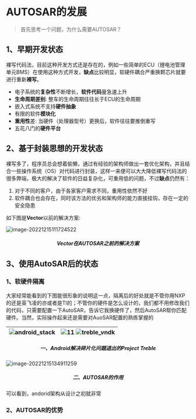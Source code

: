# AUTOSAR的发展

> 首先思考一个问题，为什么需要AUTOSAR？



## 1、早期开发状态

裸写代码法，目前这种开发方式还是存在的，例如一些简单的ECU（锂电池管理单元BMS）在使用这种方式开发，**缺点**比较明显，软硬件耦合严重换颗芯片就要进行重新**裸写**。

- 电子系统的**复杂性**不断增长，**软件代码**量急速上升
- **生命周期差别**: 整车的生命周期往往长于ECU的生命周期
- 嵌入式系统不支持**硬件抽象**
- 有限的软件**模块化**
- **重用性**差: 当硬件（处理器型号）更换后，软件往往要推倒重写
- 五花八门的**硬件平台**

## 2、基于封装思想的开发状态

裸写多了，程序员总会想着偷懒，通过有经验的架构师做出一套优化架构，并且结合一些操作系统（OS）对代码进行封装，这样一来便可以大大降低裸写代码法的很多弊端，极大的解决了软件的日益复杂化，可重用低的问题，不过**缺点**仍然有：

1. 对于不同的客户，由于各家客户需求不同，重用性依然不好
2. 软件耦合也会存在，同时该方法的优劣和架构师的能力直接挂钩，存在一定的安全隐患

如下图是**Vector**以前的解决方案:

![image-20221215111724522](https://imgs-1251682926.cos.ap-shanghai.myqcloud.com/autosar/202212151117585.png)

<h5 align="center">Vector在AUTOSAR之前的解决方案</h5>



## 3、使用AutoSAR后的状态

### 1、软硬件隔离

大家经常能看到的下图能很形象的说明这一点，隔离后的好处就是不管你用NXP的还是英飞凌的亦或者是TI的；不管你的硬件是怎么设计的，我们都不用修改我们的代码，只需要配置一下AutoSAR，告诉它我换硬件了，然后AutoSAR帮你匹配硬件。当然，实际操作起来还是需要对AuoSAR配置的熟练掌握的

| ![android_stack](https://imgs-1251682926.cos.ap-shanghai.myqcloud.com/autosar/202212151349681.png) |![11](https://imgs-1251682926.cos.ap-shanghai.myqcloud.com/autosar/202212151327296.jpg) ![treble_vndk](https://imgs-1251682926.cos.ap-shanghai.myqcloud.com/autosar/202212151326322.png) |
| ------------------------------------------------------------ | ------------------------------------------------------------ |

<h5 align="center">一、Android解决碎片化问题退出的Project Treble</h5>

![image-20221215134911259](https://imgs-1251682926.cos.ap-shanghai.myqcloud.com/autosar/202212151349298.png)

<h5 align="center">二、AUTOSAR的作用</h5>





可以看到，andorid架构从设计之初就非常



### 2、AUTOSAR的优势

